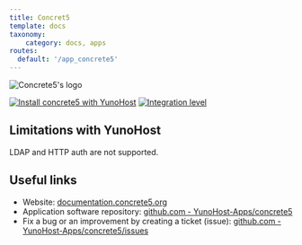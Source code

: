 ```yaml
---
title: Concret5
template: docs
taxonomy:
    category: docs, apps
routes:
  default: '/app_concrete5'
---
```


![Concrete5's logo](image://concrete5_logo.png?height=80)

[![Install concrete5 with YunoHost](https://install-app.yunohost.org/install-with-yunohost.png)](https://install-app.yunohost.org/?app=concrete5) [![Integration level](https://dash.yunohost.org/integration/concrete5.svg)](https://dash.yunohost.org/appci/app/concrete5)

## Limitations with YunoHost

LDAP and HTTP auth are not supported.

## Useful links

+ Website: [documentation.concrete5.org](https://documentation.concrete5.org/)
+ Application software repository: [github.com - YunoHost-Apps/concrete5](https://github.com/YunoHost-Apps/concrete5_ynh)
+ Fix a bug or an improvement by creating a ticket (issue): [github.com - YunoHost-Apps/concrete5/issues](https://github.com/YunoHost-Apps/concrete5_ynh/issues)
